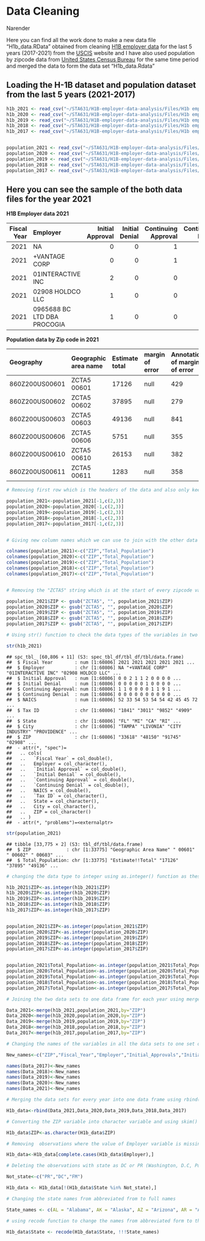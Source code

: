 Data Cleaning
================
Narender

Here you can find all the work done to make a new data file
“H1b\_data.RData” obtained from cleaning [H1B employer
data](https://www.uscis.gov/tools/reports-and-studies/h-1b-employer-data-hub)
for the last 5 years (2017-2021) from the
[USCIS](https://www.uscis.gov/) website and I have also used population
by zipcode data from [United States Census
Bureau](https://data.census.gov/) for the same time period and merged
the data to form the data set “H1b\_data.Rdata”

## Loading the H-1B dataset and population dataset from the last 5 years (2021-2017)

``` r
h1b_2021 <- read_csv("~/STA631/H1B-employer-data-analysis/Files/H1b employer datafiles/2021.csv",guess_max = 60806,show_col_types = FALSE)
h1b_2020 <- read_csv("~/STA631/H1B-employer-data-analysis/Files/H1b employer datafiles/2020.csv",guess_max = 60806,show_col_types = FALSE)
h1b_2019 <- read_csv("~/STA631/H1B-employer-data-analysis/Files/H1b employer datafiles/2019.csv",guess_max = 60806,show_col_types = FALSE)
h1b_2018 <- read_csv("~/STA631/H1B-employer-data-analysis/Files/H1b employer datafiles/2018.csv",guess_max = 60806,show_col_types = FALSE)
h1b_2017 <- read_csv("~/STA631/H1B-employer-data-analysis/Files/H1b employer datafiles/2017.csv",guess_max = 60806,show_col_types = FALSE)


population_2021 <- read_csv("~/STA631/H1B-employer-data-analysis/Files/Population datafiles/ACSDT5Y2021.B01003-Data.csv",show_col_types = FALSE,col_names = c("Geography","Geographic area name","Estimate total","margin of error","Annotation of margin of error","Annotation of estimate","NA"))
population_2020 <- read_csv("~/STA631/H1B-employer-data-analysis/Files/Population datafiles/ACSDT5Y2020.B01003-Data.csv",show_col_types = FALSE,col_names = c("Geography","Geographic area name","Estimate total","margin of error","Annotation of margin of error","Annotation of estimate","NA"))
population_2019 <- read_csv("~/STA631/H1B-employer-data-analysis/Files/Population datafiles/ACSDT5Y2019.B01003-Data.csv",show_col_types = FALSE,col_names = c("Geography","Geographic area name","Estimate total","margin of error","Annotation of margin of error","Annotation of estimate","NA"))
population_2018 <- read_csv("~/STA631/H1B-employer-data-analysis/Files/Population datafiles/ACSDT5Y2018.B01003-Data.csv",show_col_types = FALSE,col_names = c("Geography","Geographic area name","Estimate total","margin of error","Annotation of margin of error","Annotation of estimate","NA"))
population_2017 <- read_csv("~/STA631/H1B-employer-data-analysis/Files/Population datafiles/ACSDT5Y2017.B01003-Data.csv",show_col_types = FALSE,col_names = c("Geography","Geographic area name","Estimate total","margin of error","Annotation of margin of error","Annotation of estimate","NA"))
```

## Here you can see the sample of the both data files for the year 2021

**H1B Employer data 2021**

<table class="table table-bordered" style="width: auto !important; margin-left: auto; margin-right: auto;">
<thead>
<tr>
<th style="text-align:right;">
Fiscal Year
</th>
<th style="text-align:left;">
Employer
</th>
<th style="text-align:right;">
Initial Approval
</th>
<th style="text-align:right;">
Initial Denial
</th>
<th style="text-align:right;">
Continuing Approval
</th>
<th style="text-align:right;">
Continuing Denial
</th>
<th style="text-align:right;">
NAICS
</th>
<th style="text-align:left;">
Tax ID
</th>
<th style="text-align:left;">
State
</th>
<th style="text-align:left;">
City
</th>
<th style="text-align:left;">
ZIP
</th>
</tr>
</thead>
<tbody>
<tr>
<td style="text-align:right;">
2021
</td>
<td style="text-align:left;">
NA
</td>
<td style="text-align:right;">
0
</td>
<td style="text-align:right;">
0
</td>
<td style="text-align:right;">
1
</td>
<td style="text-align:right;">
0
</td>
<td style="text-align:right;">
52
</td>
<td style="text-align:left;">
1841
</td>
<td style="text-align:left;">
FL
</td>
<td style="text-align:left;">
TAMPA
</td>
<td style="text-align:left;">
33618
</td>
</tr>
<tr>
<td style="text-align:right;">
2021
</td>
<td style="text-align:left;">
+VANTAGE CORP
</td>
<td style="text-align:right;">
0
</td>
<td style="text-align:right;">
0
</td>
<td style="text-align:right;">
1
</td>
<td style="text-align:right;">
0
</td>
<td style="text-align:right;">
33
</td>
<td style="text-align:left;">
3011
</td>
<td style="text-align:left;">
MI
</td>
<td style="text-align:left;">
LIVONIA
</td>
<td style="text-align:left;">
48150
</td>
</tr>
<tr>
<td style="text-align:right;">
2021
</td>
<td style="text-align:left;">
01INTERACTIVE INC
</td>
<td style="text-align:right;">
2
</td>
<td style="text-align:right;">
0
</td>
<td style="text-align:right;">
0
</td>
<td style="text-align:right;">
0
</td>
<td style="text-align:right;">
54
</td>
<td style="text-align:left;">
9852
</td>
<td style="text-align:left;">
CA
</td>
<td style="text-align:left;">
CITY INDUSTRY
</td>
<td style="text-align:left;">
91745
</td>
</tr>
<tr>
<td style="text-align:right;">
2021
</td>
<td style="text-align:left;">
02908 HOLDCO LLC
</td>
<td style="text-align:right;">
1
</td>
<td style="text-align:right;">
0
</td>
<td style="text-align:right;">
0
</td>
<td style="text-align:right;">
0
</td>
<td style="text-align:right;">
53
</td>
<td style="text-align:left;">
4909
</td>
<td style="text-align:left;">
RI
</td>
<td style="text-align:left;">
PROVIDENCE
</td>
<td style="text-align:left;">
02908
</td>
</tr>
<tr>
<td style="text-align:right;">
2021
</td>
<td style="text-align:left;">
0965688 BC LTD DBA PROCOGIA
</td>
<td style="text-align:right;">
1
</td>
<td style="text-align:right;">
0
</td>
<td style="text-align:right;">
0
</td>
<td style="text-align:right;">
0
</td>
<td style="text-align:right;">
54
</td>
<td style="text-align:left;">
209
</td>
<td style="text-align:left;">
WA
</td>
<td style="text-align:left;">
BELLEVUE
</td>
<td style="text-align:left;">
98006
</td>
</tr>
</tbody>
</table>

**Population data by Zip code in 2021**

<table class="table table-bordered" style="width: auto !important; margin-left: auto; margin-right: auto;">
<thead>
<tr>
<th style="text-align:left;">
Geography
</th>
<th style="text-align:left;">
Geographic area name
</th>
<th style="text-align:left;">
Estimate total
</th>
<th style="text-align:left;">
margin of error
</th>
<th style="text-align:left;">
Annotation of margin of error
</th>
<th style="text-align:left;">
Annotation of estimate
</th>
<th style="text-align:left;">
NA
</th>
</tr>
</thead>
<tbody>
<tr>
<td style="text-align:left;">
860Z200US00601
</td>
<td style="text-align:left;">
ZCTA5 00601
</td>
<td style="text-align:left;">
17126
</td>
<td style="text-align:left;">
null
</td>
<td style="text-align:left;">
429
</td>
<td style="text-align:left;">
null
</td>
<td style="text-align:left;">
NA
</td>
</tr>
<tr>
<td style="text-align:left;">
860Z200US00602
</td>
<td style="text-align:left;">
ZCTA5 00602
</td>
<td style="text-align:left;">
37895
</td>
<td style="text-align:left;">
null
</td>
<td style="text-align:left;">
279
</td>
<td style="text-align:left;">
null
</td>
<td style="text-align:left;">
NA
</td>
</tr>
<tr>
<td style="text-align:left;">
860Z200US00603
</td>
<td style="text-align:left;">
ZCTA5 00603
</td>
<td style="text-align:left;">
49136
</td>
<td style="text-align:left;">
null
</td>
<td style="text-align:left;">
841
</td>
<td style="text-align:left;">
null
</td>
<td style="text-align:left;">
NA
</td>
</tr>
<tr>
<td style="text-align:left;">
860Z200US00606
</td>
<td style="text-align:left;">
ZCTA5 00606
</td>
<td style="text-align:left;">
5751
</td>
<td style="text-align:left;">
null
</td>
<td style="text-align:left;">
355
</td>
<td style="text-align:left;">
null
</td>
<td style="text-align:left;">
NA
</td>
</tr>
<tr>
<td style="text-align:left;">
860Z200US00610
</td>
<td style="text-align:left;">
ZCTA5 00610
</td>
<td style="text-align:left;">
26153
</td>
<td style="text-align:left;">
null
</td>
<td style="text-align:left;">
382
</td>
<td style="text-align:left;">
null
</td>
<td style="text-align:left;">
NA
</td>
</tr>
<tr>
<td style="text-align:left;">
860Z200US00611
</td>
<td style="text-align:left;">
ZCTA5 00611
</td>
<td style="text-align:left;">
1283
</td>
<td style="text-align:left;">
null
</td>
<td style="text-align:left;">
358
</td>
<td style="text-align:left;">
null
</td>
<td style="text-align:left;">
NA
</td>
</tr>
</tbody>
</table>

``` r
# Removing first row which is the headers of the data and also only keeping the zip code,total_population columns which we are going to use for this analysis

population_2021<-population_2021[-1,c(2,3)]
population_2020<-population_2020[-1,c(2,3)]
population_2019<-population_2019[-1,c(2,3)]
population_2018<-population_2018[-1,c(2,3)]
population_2017<-population_2017[-1,c(2,3)]


# Giving new column names which we can use to join with the other data sets

colnames(population_2021)<-c("ZIP","Total_Population")
colnames(population_2020)<-c("ZIP","Total_Population")
colnames(population_2019)<-c("ZIP","Total_Population")
colnames(population_2018)<-c("ZIP","Total_Population")
colnames(population_2017)<-c("ZIP","Total_Population")


# Removing the "ZCTA5" string which is at the start of every zipcode value in ZIP Variable as it means " Zipcode Tabluation Area"

population_2021$ZIP <- gsub("ZCTA5", "", population_2021$ZIP)
population_2020$ZIP <- gsub("ZCTA5", "", population_2020$ZIP)
population_2019$ZIP <- gsub("ZCTA5", "", population_2019$ZIP)
population_2018$ZIP <- gsub("ZCTA5", "", population_2018$ZIP)
population_2017$ZIP <- gsub("ZCTA5", "", population_2017$ZIP)
```

``` r
# Using str() function to check the data types of the variables in two data frames

str(h1b_2021)
```

    ## spc_tbl_ [60,806 × 11] (S3: spec_tbl_df/tbl_df/tbl/data.frame)
    ##  $ Fiscal Year        : num [1:60806] 2021 2021 2021 2021 2021 ...
    ##  $ Employer           : chr [1:60806] NA "+VANTAGE CORP" "01INTERACTIVE INC" "02908 HOLDCO LLC" ...
    ##  $ Initial Approval   : num [1:60806] 0 0 2 1 1 2 0 0 0 0 ...
    ##  $ Initial Denial     : num [1:60806] 0 0 0 0 0 1 0 0 0 0 ...
    ##  $ Continuing Approval: num [1:60806] 1 1 0 0 0 0 1 1 9 1 ...
    ##  $ Continuing Denial  : num [1:60806] 0 0 0 0 0 0 0 0 0 0 ...
    ##  $ NAICS              : num [1:60806] 52 33 54 53 54 54 42 45 45 72 ...
    ##  $ Tax ID             : chr [1:60806] "1841" "3011" "9852" "4909" ...
    ##  $ State              : chr [1:60806] "FL" "MI" "CA" "RI" ...
    ##  $ City               : chr [1:60806] "TAMPA" "LIVONIA" "CITY INDUSTRY" "PROVIDENCE" ...
    ##  $ ZIP                : chr [1:60806] "33618" "48150" "91745" "02908" ...
    ##  - attr(*, "spec")=
    ##   .. cols(
    ##   ..   `Fiscal Year` = col_double(),
    ##   ..   Employer = col_character(),
    ##   ..   `Initial Approval` = col_double(),
    ##   ..   `Initial Denial` = col_double(),
    ##   ..   `Continuing Approval` = col_double(),
    ##   ..   `Continuing Denial` = col_double(),
    ##   ..   NAICS = col_double(),
    ##   ..   `Tax ID` = col_character(),
    ##   ..   State = col_character(),
    ##   ..   City = col_character(),
    ##   ..   ZIP = col_character()
    ##   .. )
    ##  - attr(*, "problems")=<externalptr>

``` r
str(population_2021)
```

    ## tibble [33,775 × 2] (S3: tbl_df/tbl/data.frame)
    ##  $ ZIP             : chr [1:33775] "Geographic Area Name" " 00601" " 00602" " 00603" ...
    ##  $ Total_Population: chr [1:33775] "Estimate!!Total" "17126" "37895" "49136" ...

``` r
# changing the data type to integer using as.integer() function as these variables are of type character

h1b_2021$ZIP<-as.integer(h1b_2021$ZIP)
h1b_2020$ZIP<-as.integer(h1b_2020$ZIP)
h1b_2019$ZIP<-as.integer(h1b_2019$ZIP)
h1b_2018$ZIP<-as.integer(h1b_2018$ZIP)
h1b_2017$ZIP<-as.integer(h1b_2017$ZIP)


population_2021$ZIP<-as.integer(population_2021$ZIP)
population_2020$ZIP<-as.integer(population_2020$ZIP)
population_2019$ZIP<-as.integer(population_2019$ZIP)
population_2018$ZIP<-as.integer(population_2018$ZIP)
population_2017$ZIP<-as.integer(population_2017$ZIP)


population_2021$Total_Population<-as.integer(population_2021$Total_Population)
population_2020$Total_Population<-as.integer(population_2020$Total_Population)
population_2019$Total_Population<-as.integer(population_2019$Total_Population)
population_2018$Total_Population<-as.integer(population_2018$Total_Population)
population_2017$Total_Population<-as.integer(population_2017$Total_Population)
```

``` r
# Joining the two data sets to one data frame for each year using merge() function

Data_2021<-merge(h1b_2021,population_2021,by="ZIP")
Data_2020<-merge(h1b_2020,population_2020,by="ZIP")
Data_2019<-merge(h1b_2019,population_2019,by="ZIP")
Data_2018<-merge(h1b_2018,population_2018,by="ZIP")
Data_2017<-merge(h1b_2017,population_2017,by="ZIP")
```

``` r
# Changing the names of the variables in all the data sets to one set of variable names to maintain the consistency and also to merge the Datasets

New_names<-c("ZIP","Fiscal_Year","Employer","Initial_Approvals","Initial_Denials","Continuing_Approvals","Continuing_Denials","NAICS","Tax_id","State","City","Total_population")

names(Data_2017)<-New_names
names(Data_2018)<-New_names
names(Data_2019)<-New_names
names(Data_2020)<-New_names
names(Data_2021)<-New_names
```

``` r
# Merging the data sets for every year into one data frame using rbind() function

H1b_data<-rbind(Data_2021,Data_2020,Data_2019,Data_2018,Data_2017)

# Converting the ZIP variable into character variable and using skim() function to explore the data and find any missing values

H1b_data$ZIP<-as.character(H1b_data$ZIP)
```

``` r
# Removing  observations where the value of Employer variable is missing using complete.cases() function

H1b_data<-H1b_data[complete.cases(H1b_data$Employer),]
```

``` r
# Deleting the observations with state as DC or PR (Washington, D.C, Puerto Rico) as they are not states in the US map

Not_state<-c("PR","DC","FM")

H1b_data <- H1b_data[!(H1b_data$State %in% Not_state),]
```

``` r
# Changing the state names from abbreviated from to full names

State_names <- c(AL = "Alabama", AK = "Alaska", AZ = "Arizona", AR = "Arkansas", CA = "California", CO = "Colorado", CT = "Connecticut", DE = "Delaware", FL = "Florida", GA = "Georgia", HI = "Hawaii", ID = "Idaho", IL = "Illinois", IN = "Indiana", IA = "Iowa", KS = "Kansas", KY = "Kentucky", LA = "Louisiana", ME = "Maine", MD = "Maryland", MA = "Massachusetts", MI = "Michigan", MN = "Minnesota", MS = "Mississippi", MO = "Missouri", MT = "Montana", NE = "Nebraska", NV = "Nevada", NH = "New Hampshire", NJ = "New Jersey", NM = "New Mexico", NY = "New York", NC = "North Carolina", ND = "North Dakota", OH = "Ohio", OK = "Oklahoma", OR = "Oregon", PA = "Pennsylvania", RI = "Rhode Island", SC = "South Carolina", SD = "South Dakota", TN = "Tennessee", TX = "Texas", UT = "Utah", VT = "Vermont", VA = "Virginia", WA = "Washington", WV = "West Virginia", WI = "Wisconsin", WY = "Wyoming")

# using recode function to change the names from abbreviated form to their full names

H1b_data$State <- recode(H1b_data$State, !!!State_names)
```
